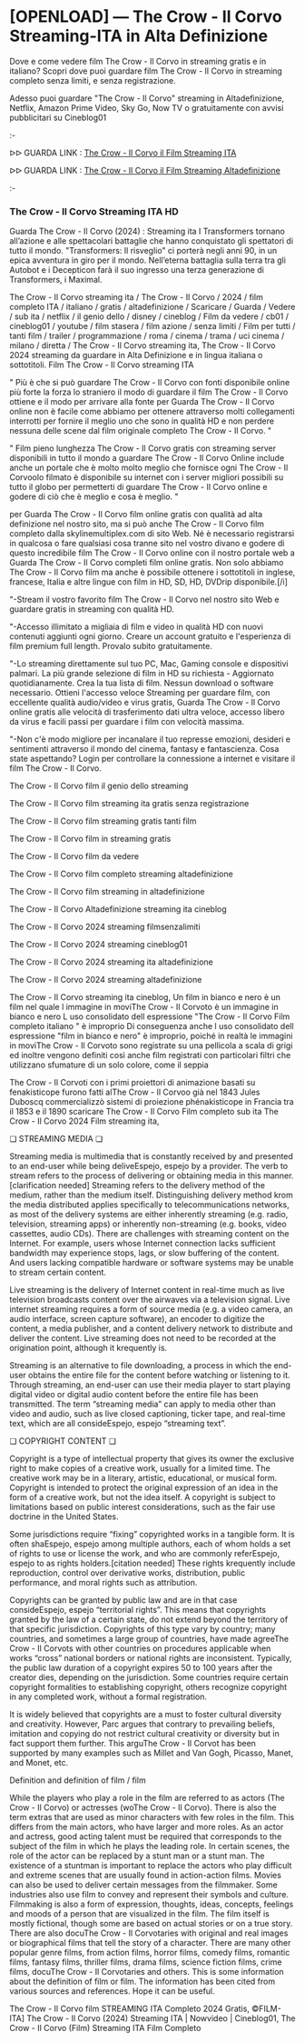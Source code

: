 # [OPENLOAD] — The Crow - Il Corvo Streaming-ITA in Alta Definizione
Dove e come vedere film The Crow - Il Corvo in streaming gratis e in italiano? Scopri dove puoi guardare film The Crow - Il Corvo in streaming completo senza limiti, e senza registrazione.

Adesso puoi guardare "The Crow - Il Corvo" streaming in Altadefinizione, Netflix, Amazon Prime Video, Sky Go, Now TV o gratuitamente con avvisi pubblicitari su Cineblog01

:-

ᐅᐅ GUARDA LINK : [The Crow - Il Corvo il Film Streaming ITA](https://t.co/YaDy7Y0pLs)

ᐅᐅ GUARDA LINK : [The Crow - Il Corvo il Film Streaming Altadefinizione](https://t.co/YaDy7Y0pLs)

:-

### The Crow - Il Corvo Streaming ITA HD

Guarda The Crow - Il Corvo (2024) : Streaming ita I Transformers tornano all’azione e alle spettacolari battaglie che hanno conquistato gli spettatori di tutto il mondo. "Transformers: Il risveglio" ci porterà negli anni 90, in un epica avventura in giro per il mondo. Nell’eterna battaglia sulla terra tra gli Autobot e i Decepticon farà il suo ingresso una terza generazione di Transformers, i Maximal.


The Crow - Il Corvo streaming ita / The Crow - Il Corvo / 2024 / film completo ITA / italiano / gratis / altadefinizione / Scaricare / Guarda / Vedere / sub ita / netflix / il genio dello / disney / cineblog / Film da vedere / cb01 / cineblog01 / youtube / film stasera / film azione / senza limiti / Film per tutti / tanti film / trailer / programmazione / roma / cinema / trama / uci cinema / milano / diretta / The Crow - Il Corvo streaming ita, The Crow - Il Corvo 2024 streaming da guardare in Alta Definizione e in lingua italiana o sottotitoli. Film The Crow - Il Corvo streaming ITA


" Più è che si può guardare The Crow - Il Corvo con fonti disponibile online più forte la forza lo straniero il modo di guardare il film The Crow - Il Corvo ottiene e il modo per arrivare alla fonte per Guarda The Crow - Il Corvo online non è facile come abbiamo per ottenere attraverso molti collegamenti interrotti per fornire il meglio uno che sono in qualità HD e non perdere nessuna delle scene dal film originale completo The Crow - Il Corvo. "


" Film pieno lunghezza The Crow - Il Corvo gratis con streaming server disponibili in tutto il mondo a guardare The Crow - Il Corvo Online include anche un portale che è molto molto meglio che fornisce ogni The Crow - Il Corvoolo filmato è disponibile su internet con i server migliori possibili su tutto il globo per permetterti di guardare The Crow - Il Corvo online e godere di ciò che è meglio e cosa è meglio. "

per Guarda The Crow - Il Corvo film online gratis con qualità ad alta definizione nel nostro sito, ma si può anche The Crow - Il Corvo film completo dalla skylinemultiplex.com di sito Web. Né è necessario registrarsi in qualcosa o fare qualsiasi cosa tranne sito nel vostro divano e godere di questo incredibile film The Crow - Il Corvo online con il nostro portale web a Guarda The Crow - Il Corvo completi film online gratis. Non solo abbiamo The Crow - Il Corvo film ma anche è possibile ottenere i sottotitoli in inglese, francese, Italia e altre lingue con film in HD, SD, HD, DVDrip disponibile.[/i]

"-Stream il vostro favorito film The Crow - Il Corvo nel nostro sito Web e guardare gratis in streaming con qualità HD.

"-Accesso illimitato a migliaia di film e video in qualità HD con nuovi contenuti aggiunti ogni giorno. Creare un account gratuito e l'esperienza di film premium full length. Provalo subito gratuitamente.

"-Lo streaming direttamente sul tuo PC, Mac, Gaming console e dispositivi palmari. La più grande selezione di film in HD su richiesta - Aggiornato quotidianamente. Crea la tua lista di film. Nessun download o software necessario. Ottieni l'accesso veloce Streaming per guardare film, con eccellente qualità audio/video e virus gratis, Guarda The Crow - Il Corvo online gratis alle velocità di trasferimento dati ultra veloce, accesso libero da virus e facili passi per guardare i film con velocità massima.

"-Non c'è modo migliore per incanalare il tuo represse emozioni, desideri e sentimenti attraverso il mondo del cinema, fantasy e fantascienza. Cosa state aspettando? Login per controllare la connessione a internet e visitare il film The Crow - Il Corvo.


The Crow - Il Corvo film il genio dello streaming


The Crow - Il Corvo film streaming ita gratis senza registrazione


The Crow - Il Corvo film streaming gratis tanti film


The Crow - Il Corvo film in streaming gratis


The Crow - Il Corvo film da vedere


The Crow - Il Corvo film completo streaming altadefinizione


The Crow - Il Corvo film streaming in altadefinizione


The Crow - Il Corvo Altadefinizione streaming ita cineblog


The Crow - Il Corvo 2024 streaming filmsenzalimiti


The Crow - Il Corvo 2024 streaming cineblog01


The Crow - Il Corvo 2024 streaming ita altadefinizione


The Crow - Il Corvo 2024 streaming altadefinizione


The Crow - Il Corvo streaming ita cineblog, Un film in bianco e nero è un film nel quale l immagine in moviThe Crow - Il Corvoto è un immagine in bianco e nero L uso consolidato dell espressione "The Crow - Il Corvo Film completo italiano " è improprio Di conseguenza anche l uso consolidato dell espressione "film in bianco e nero" è improprio, poiché in realtà le immagini in moviThe Crow - Il Corvoto sono registrate su una pellicola a scala di grigi ed inoltre vengono definiti così anche film registrati con particolari filtri che utilizzano sfumature di un solo colore, come il seppia


The Crow - Il Corvoti con i primi proiettori di animazione basati su fenakisticope furono fatti alThe Crow - Il Corvoo già nel 1843 Jules Duboscq commercializzò sistemi di proiezione phénakisticope in Francia tra il 1853 e il 1890 scaricare The Crow - Il Corvo Film completo sub ita The Crow - Il Corvo 2024 Film streaming ita,


❏ STREAMING MEDIA ❏

Streaming media is multimedia that is constantly received by and presented to an end-user while being deliveEspejo, espejo by a provider. The verb to stream refers to the process of delivering or obtaining media in this manner.[clarification needed] Streaming refers to the delivery method of the medium, rather than the medium itself. Distinguishing delivery method krom the media distributed applies specifically to telecommunications networks, as most of the delivery systems are either inherently streaming (e.g. radio, television, streaming apps) or inherently non-streaming (e.g. books, video cassettes, audio CDs). There are challenges with streaming content on the Internet. For example, users whose Internet connection lacks sufficient bandwidth may experience stops, lags, or slow buffering of the content. And users lacking compatible hardware or software systems may be unable to stream certain content.

Live streaming is the delivery of Internet content in real-time much as live television broadcasts content over the airwaves via a television signal. Live internet streaming requires a form of source media (e.g. a video camera, an audio interface, screen capture software), an encoder to digitize the content, a media publisher, and a content delivery network to distribute and deliver the content. Live streaming does not need to be recorded at the origination point, although it krequently is.

Streaming is an alternative to file downloading, a process in which the end-user obtains the entire file for the content before watching or listening to it. Through streaming, an end-user can use their media player to start playing digital video or digital audio content before the entire file has been transmitted. The term “streaming media” can apply to media other than video and audio, such as live closed captioning, ticker tape, and real-time text, which are all consideEspejo, espejo “streaming text”.


❏ COPYRIGHT CONTENT ❏

Copyright is a type of intellectual property that gives its owner the exclusive right to make copies of a creative work, usually for a limited time. The creative work may be in a literary, artistic, educational, or musical form. Copyright is intended to protect the original expression of an idea in the form of a creative work, but not the idea itself. A copyright is subject to limitations based on public interest considerations, such as the fair use doctrine in the United States.

Some jurisdictions require “fixing” copyrighted works in a tangible form. It is often shaEspejo, espejo among multiple authors, each of whom holds a set of rights to use or license the work, and who are commonly referEspejo, espejo to as rights holders.[citation needed] These rights krequently include reproduction, control over derivative works, distribution, public performance, and moral rights such as attribution.

Copyrights can be granted by public law and are in that case consideEspejo, espejo “territorial rights”. This means that copyrights granted by the law of a certain state, do not extend beyond the territory of that specific jurisdiction. Copyrights of this type vary by country; many countries, and sometimes a large group of countries, have made agreeThe Crow - Il Corvots with other countries on procedures applicable when works “cross” national borders or national rights are inconsistent. Typically, the public law duration of a copyright expires 50 to 100 years after the creator dies, depending on the jurisdiction. Some countries require certain copyright formalities to establishing copyright, others recognize copyright in any completed work, without a formal registration.

It is widely believed that copyrights are a must to foster cultural diversity and creativity. However, Parc argues that contrary to prevailing beliefs, imitation and copying do not restrict cultural creativity or diversity but in fact support them further. This arguThe Crow - Il Corvot has been supported by many examples such as Millet and Van Gogh, Picasso, Manet, and Monet, etc.

Definition and definition of film / film

While the players who play a role in the film are referred to as actors (The Crow - Il Corvo) or actresses (woThe Crow - Il Corvo). There is also the term extras that are used as minor characters with few roles in the film. This differs from the main actors, who have larger and more roles. As an actor and actress, good acting talent must be required that corresponds to the subject of the film in which he plays the leading role. In certain scenes, the role of the actor can be replaced by a stunt man or a stunt man. The existence of a stuntman is important to replace the actors who play difficult and extreme scenes that are usually found in action-action films. Movies can also be used to deliver certain messages from the filmmaker. Some industries also use film to convey and represent their symbols and culture. Filmmaking is also a form of expression, thoughts, ideas, concepts, feelings and moods of a person that are visualized in the film. The film itself is mostly fictional, though some are based on actual stories or on a true story. There are also docuThe Crow - Il Corvotaries with original and real images or biographical films that tell the story of a character. There are many other popular genre films, from action films, horror films, comedy films, romantic films, fantasy films, thriller films, drama films, science fiction films, crime films, docuThe Crow - Il Corvotaries and others. This is some information about the definition of film or film. The information has been cited from various sources and references. Hope it can be useful.

The Crow - Il Corvo film STREAMING ITA Completo 2024 Gratis, ©FILM-ITA] The Crow - Il Corvo (2024) Streaming ITA | Nowvideo | Cineblog01, The Crow - Il Corvo (Film) Streaming ITA Film Completo
